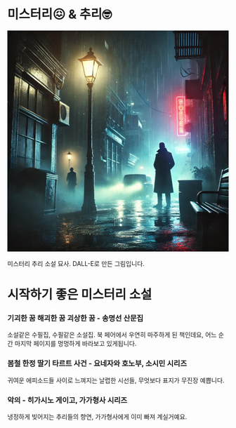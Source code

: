 # 미스터리😖 & 추리🤓

![미스터리 추리 소설 묘사. DALL-E로 만든 그림입니다.](%E1%84%86%E1%85%B5%E1%84%89%E1%85%B3%E1%84%90%E1%85%A5%E1%84%85%E1%85%B5%F0%9F%98%96%20&%20%E1%84%8E%E1%85%AE%E1%84%85%E1%85%B5%F0%9F%A4%93%20134e54fa08488081ad5be99d5a8b6aba/DALLE_2024-11-04_23.48.37_-_A_dark_mysterious_thriller_scene_set_in_a_dimly_lit_alleyway_at_night._The_scene_has_a_tense_atmosphere_with_rain-soaked_streets_reflecting_neon_ligh.webp)

미스터리 추리 소설 묘사. DALL-E로 만든 그림입니다.

# 시작하기 좋은 미스터리 소설

### 기괴한 꿈 해괴한 꿈 괴상한 꿈 - 송명선 산문집

소설같은 수필집, 수필같은 소설집. 북 페어에서 우연히 마주하게 된 책인데요, 어느 순간 마지막 페이지를 멍멍하게 바라보고 있게됩니다.

### 봄철 한정 딸기 타르트 사건 - 요네자와 호노부, 소시민 시리즈

귀여운 에피소드들 사이로 느껴지는 날렵한 시선들, 무엇보다 표지가 무진장 예쁩니다.

### 악의 - 히가시노 게이고, 가가형사 시리즈

냉정하게 빚어지는 추리들의 향연, 가가형사에게 이미 빠져 계실거예요.